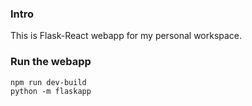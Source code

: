 
### Intro
This is Flask-React webapp for my personal workspace.

### Run the webapp
```buildoutcfg
npm run dev-build
python -m flaskapp
```

